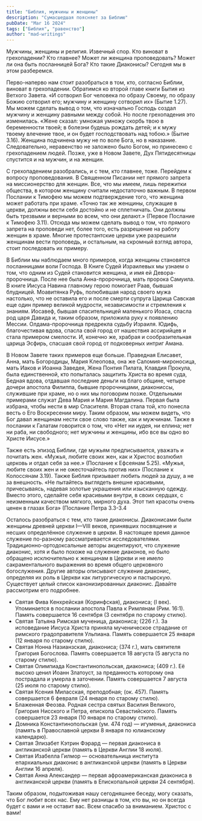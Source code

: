 ```yaml
---
title: "Библия, мужчины и женщины"
description: "Сумасшедшая поясняет за Библию"
pubDate: "Mar 16 2024"
tags: ["Библия", "равенство"]
author: "mad-writings"
---
```


Мужчины, женщины и религия. Извечный спор. Кто виноват в грехопадении? Кто главнее? Может ли женщина проповедовать? Может ли она быть посланницей Бога? Кто такие Диаконисы? Сегодня мы в этом разберемся.

Перво-наперво нам стоит разобраться в том, кто, согласно Библии, виноват в грехопадении. Обратимся ко второй главе книги Бытия из Ветхого Завета. «И сотворил Бог человека по образу Своему, по образу Божию сотворил его; мужчину и женщину сотворил их» (Бытие 1.27). Мы можем сделать вывод о том, что изначально Господь создал мужчину и женщину равными между собой. Но после грехопадения это изменилась. «Жене сказал: умножая умножу скорбь твою в беременности твоей; в болезни будешь рождать детей; и к мужу твоему влечение твое, и он будет господствовать над тобою.» (Бытие 3.16). Женщина подчинена мужу не по воле Бога, но в наказание. Следовательно, неравенство не заложено было Богом, но принесено с грехопадением людей. Позже, уже в Новом Завете, Дух Пятидесятницы спустится и на мужчин, и на женщин.

С грехопадением разобрались, и с тем, кто главнее, тоже. Перейдем к вопросу проповедования. В Священном Писании нет прямого запрета на миссионерство для женщин. Все, что мы имеем, лишь пережитки общества, в котором женщину считали недостаточно важным. В первом Послании к Тимофею мы можем подтверждение того, что женщина может работать при храме. «Точно так же женщины, служащие в церкви, должны вести себя достойно и не сплетничать. Они должны быть трезвыми и верными во всем, что они делают.» (Первое Послание к Тимофею 3.11). Отсюда мы можем сделать вывод о том, что прямого запрета на проповеди нет, более того, есть разрешение на работу женщин в храме. Многие протестантские церкви уже разрешили женщинам вести проповедь, и остальным, на скромный взгляд автора, стоит последовать их примеру.

В Библии мы наблюдаем много примеров, когда женщины становятся посланницами воли Господа. В Книге Судей Израилевых мы узнаем о том, что одним из Судей становится женщина, и имя ей Девора-пророчница. После нее была Анна-пророчница, мать пророка Самуила. В книге Иисуса Навина главному герою помогает Раав, бывшая блудницей. Моавитянка Руфь, полюбившая народ своего мужа настолько, что не оставила его и после смерти супруга Царица Савская еще один пример великой мудрости, независимости и стремления к знаниям. Иосавеф, бывшая спасительницей маленького Иоаса, спасла род царя Давида и, таким образом, приложила руку к появлению Мессии. Олдама-пророчница предрекла судьбу Израиля. Юдифь, благочестивая вдова, спасла свой город от нашествия ассирийцев и стала примером смелости. И, конечно же, храбрая и сообразительная царица Эсфирь, спасшая свой город от подковерных интриг Амана.

В Новом Завете таких примеров еще больше. Праведная Елисавет, Анна, мать Богородицы, Мария Клеопова, она же Саломия-мироносица, мать Иаков и Иоанна Заведея, Жена Понтия Пилата, Клавдия Прокула, была единственной, кто попыталась защитить Христа во время суда, Бедная вдова, отдавшая последние деньги на благо общине, четыре дочери апостола Филиппа, бывшие пророчницами, диакониссы, служившие при храме, но о них мы поговорим позже. Отдельными примерами служат Дева Мария и Мария Магдалина. Первая была избрана, чтобы нести в мир Спасителя. Вторая стала той, кто понесла весть о Его Воскресении миру. Таким образом, мы можем видеть, что Бог давал женщинам нести свое слово также, как и мужчинам. Также в послании к Галатам говорится о том, что «Нет ни иудея, ни еллина; нет ни раба, ни свободного; нет мужчины и женщины, ибо все вы одно во Христе Иисусе.»

Также есть эпизод Библии, где мужьям предписывается, уважать и почитать жен. «Мужья, любите своих жен, как и Христос возлюбил церковь и отдал себя за нее.» (Послание к Ефсеянам 5.25). «Мужья, любите своих жен и не ожесточайтесь против них» (Послание к Колоссянам 3.19). Также Библия призывает любить людей за душу, а не за внешность. «Не пытайтесь выглядеть внешне красивыми, причесываясь, надевая золотые украшения или изысканную одежду. Вместо этого, сделайте себя красивыми внутри, в своих сердцах, с неизменным качеством мягкого, мирного духа. Этот тип красоты очень ценен в глазах Бога» (Послание Петра 3.3-3.4

Осталось разобраться с тем, кто такие диаконисы. Диаконисами были женщины древней церкви I—VIII веков, принявших посвящение и несших определённое служение в церкви. В настоящее время данное служение по-разному рассматривается исследователями. Традиционно-ортодоксальные авторы акцентируют, что служение диаконис, хотя и было похоже на служение диаконов, но было обращено исключительно к женщинам в Церкви и не имело сакраментального выражения во время общего церковного богослужения. Другие авторы описывают служение диаконис, определяя их роль в Церкви как литургическую и пастырскую. Существует целый список канонизированных диаконис. Давайте рассмотрим его подробнее.

- Святая Фива Кенхрейская (Коринфская), диакониса; (I век). Упоминается в послании апостола Павла к Римлянам (Рим. 16:1). Память совершается 16 сентября (3 сентября по старому стилю).
- Святая Татьяна Римская мученица, диакониса; (226 г.). За исповедание Иисуса Христа приняла мученическое страдание от римского градоправителя Ульпиана. Память совершается 25 января (12 января по старому стилю).
- Святая Нонна Назианзская, диакониса; (374 г.), мать святителя Григория Богослова. Память совершается 18 августа (5 августа по старому стилю).
- Святая Олимпиада Константинопольская, диакониса; (409 г.). Её высоко ценил Иоанн Златоуст, за преданность которому она пострадала и умерла в заточении. Память совершается 7 августа (25 июля по старому стилю).
- Святая Ксения Миласская, преподобная; (ок. 457). Память совершается 6 февраля (24 января по старому стилю).
- Блаженная Феозва. Родная сестра святых Василия Великого, Григория Нисского и Петра, епископа Севастийского. Память совершается 23 января (10 января по старому стилю).
- Домника Константинопольская (ум. 474 год) — игуменья, диакониса (память в Православной церкви 8 января по юлианскому календарю).
- Святая Элизабет Кэтрин Фэрард — первая диакониса в англиканской церкви (память в Церкви Англии 18 июля).
- Святая Изабелла Гилмор — основательница института епархиальных диаконис в англиканской церкви (память в Церкви Англии 16 апреля).
- Святая Анна Александер — первая афроамериканская диакониса в англиканской церкви (память в Епископальной церкви 24 сентября).

Таким образом, подытоживая нашу сегодняшнее беседу, могу сказать, что Бог любит всех нас. Ему нет разницы в том, кто вы, но он всегда будет с вами и не оставит вас. Всем спасибо за вниманием. Христос с вами!
